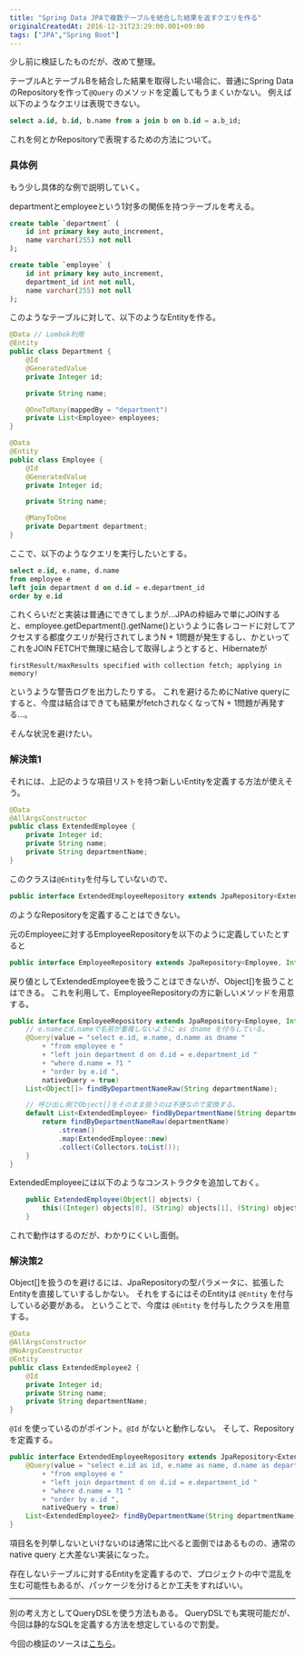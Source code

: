 ```yaml
---
title: "Spring Data JPAで複数テーブルを結合した結果を返すクエリを作る"
originalCreatedAt: 2016-12-31T23:29:00.001+09:00
tags: ["JPA","Spring Boot"]
---
```

少し前に検証したものだが、改めて整理。

テーブルAとテーブルBを結合した結果を取得したい場合に、普通にSpring DataのRepositoryを作って`@Query` のメソッドを定義してもうまくいかない。
例えば以下のようなクエリは表現できない。

```sql
select a.id, b.id, b.name from a join b on b.id = a.b_id;
```

これを何とかRepositoryで表現するための方法について。
<!--more-->

### 具体例

もう少し具体的な例で説明していく。

departmentとemployeeという1対多の関係を持つテーブルを考える。

```sql
create table `department` (
    id int primary key auto_increment,
    name varchar(255) not null
);

create table `employee` (
    id int primary key auto_increment,
    department_id int not null,
    name varchar(255) not null
);
```

このようなテーブルに対して、以下のようなEntityを作る。

```java
@Data // Lombok利用
@Entity
public class Department {
    @Id
    @GeneratedValue
    private Integer id;

    private String name;

    @OneToMany(mappedBy = "department")
    private List<Employee> employees;
}

@Data
@Entity
public class Employee {
    @Id
    @GeneratedValue
    private Integer id;

    private String name;

    @ManyToOne
    private Department department;
}
```

ここで、以下のようなクエリを実行したいとする。

```sql
select e.id, e.name, d.name
from employee e 
left join department d on d.id = e.department_id
order by e.id 
```

これくらいだと実装は普通にできてしまうが…JPAの枠組みで単にJOINすると、employee.getDepartment().getName()というように各レコードに対してアクセスする都度クエリが発行されてしまうN + 1問題が発生するし、かといってこれをJOIN FETCHで無理に結合して取得しようとすると、Hibernateが

```
firstResult/maxResults specified with collection fetch; applying in memory!
```

というような警告ログを出力したりする。
これを避けるためにNative queryにすると、今度は結合はできても結果がfetchされなくなってN + 1問題が再発する…。

そんな状況を避けたい。

### 解決策1

それには、上記のような項目リストを持つ新しいEntityを定義する方法が使えそう。

```java
@Data
@AllArgsConstructor
public class ExtendedEmployee {
    private Integer id;
    private String name;
    private String departmentName;
}
```

このクラスは`@Entity`を付与していないので、

```java
public interface ExtendedEmployeeRepository extends JpaRepository<ExtendedEmployee, Integer>
```

のようなRepositoryを定義することはできない。

元のEmployeeに対するEmployeeRepositoryを以下のように定義していたとすると

```java
public interface EmployeeRepository extends JpaRepository<Employee, Integer>
```

戻り値としてExtendedEmployeeを扱うことはできないが、Object[]を扱うことはできる。
これを利用して、EmployeeRepositoryの方に新しいメソッドを用意する。

```java
public interface EmployeeRepository extends JpaRepository<Employee, Integer> {
    // e.nameとd.nameで名前が重複しないように as dname を付与している。
    @Query(value = "select e.id, e.name, d.name as dname "
        + "from employee e "
        + "left join department d on d.id = e.department_id "
        + "where d.name = ?1 "
        + "order by e.id ",
        nativeQuery = true)
    List<Object[]> findByDepartmentNameRaw(String departmentName);

    // 呼び出し側でObject[]をそのまま扱うのは不便なので変換する。
    default List<ExtendedEmployee> findByDepartmentName(String departmentName) {
        return findByDepartmentNameRaw(departmentName)
            .stream()
            .map(ExtendedEmployee::new)
            .collect(Collectors.toList());
    }
}
```

ExtendedEmployeeには以下のようなコンストラクタを追加しておく。

```java
    public ExtendedEmployee(Object[] objects) {
        this((Integer) objects[0], (String) objects[1], (String) objects[2]);
    }
```

これで動作はするのだが、わかりにくいし面倒。

### 解決策2

Object[]を扱うのを避けるには、JpaRepositoryの型パラメータに、拡張したEntityを直接していするしかない。
それをするにはそのEntityは `@Entity` を付与している必要がある。
ということで、今度は `@Entity` を付与したクラスを用意する。

```java
@Data
@AllArgsConstructor
@NoArgsConstructor
@Entity
public class ExtendedEmployee2 {
    @Id
    private Integer id;
    private String name;
    private String departmentName;
}
```

`@Id` を使っているのがポイント。`@Id` がないと動作しない。
そして、Repositoryを定義する。

```java
public interface ExtendedEmployeeRepository extends JpaRepository<ExtendedEmployee2, Integer> {
    @Query(value = "select e.id as id, e.name as name, d.name as department_name "
        + "from employee e "
        + "left join department d on d.id = e.department_id "
        + "where d.name = ?1 "
        + "order by e.id ",
        nativeQuery = true)
    List<ExtendedEmployee2> findByDepartmentName(String departmentName);
}
```

項目名を列挙しないといけないのは通常に比べると面倒ではあるものの、通常の native query と大差ない実装になった。

存在しないテーブルに対するEntityを定義するので、プロジェクトの中で混乱を生む可能性もあるが、パッケージを分けるとか工夫をすればいい。

---

別の考え方としてQueryDSLを使う方法もある。
QueryDSLでも実現可能だが、今回は静的なSQLを定義する方法を想定しているので割愛。

今回の検証のソースは[こちら](https://github.com/ksoichiro/spring-boot-practice/tree/master/contents/20161012-native-query)。

